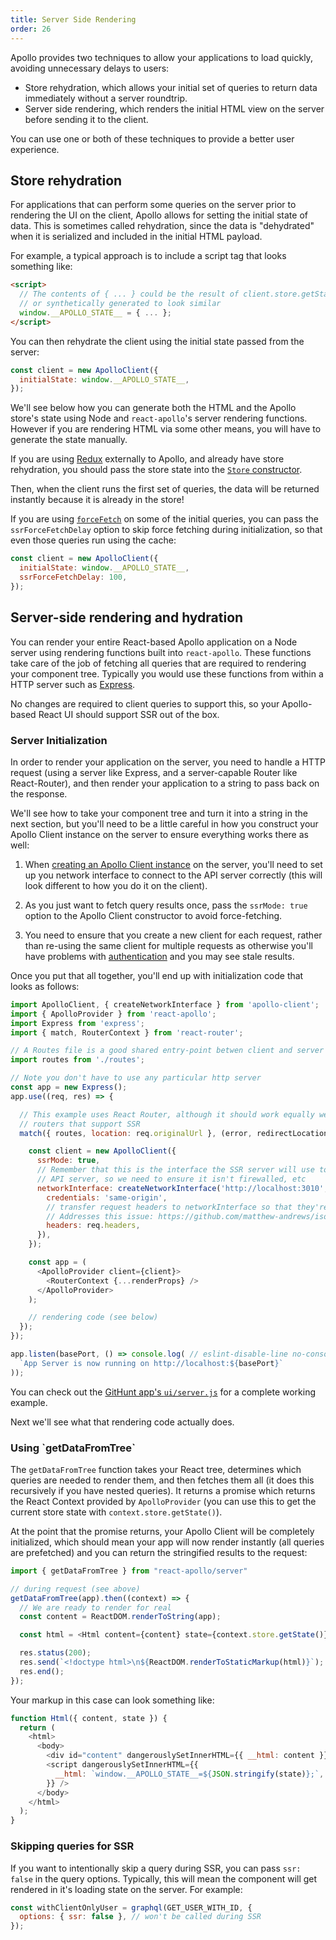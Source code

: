 ```yaml
---
title: Server Side Rendering
order: 26
---
```



Apollo provides two techniques to allow your applications to load quickly, avoiding unnecessary delays to users:

 - Store rehydration, which allows your initial set of queries to return data immediately without a server roundtrip.
 - Server side rendering, which renders the initial HTML view on the server before sending it to the client.

You can use one or both of these techniques to provide a better user experience.

<h2 id="store-rehydration">Store rehydration</h2>

For applications that can perform some queries on the server prior to rendering the UI on the client, Apollo allows for setting the initial state of data. This is sometimes called rehydration, since the data is "dehydrated" when it is serialized and included in the initial HTML payload.

For example, a typical approach is to include a script tag that looks something like:

```html
<script>
  // The contents of { ... } could be the result of client.store.getState(),
  // or synthetically generated to look similar
  window.__APOLLO_STATE__ = { ... };
</script>
```

You can then rehydrate the client using the initial state passed from the server:
```js
const client = new ApolloClient({
  initialState: window.__APOLLO_STATE__,
});
```

We'll see below how you can generate both the HTML and the Apollo store's state using Node and `react-apollo`'s server rendering functions. However if you are rendering HTML via some other means, you will have to generate the state manually.

If you are using [Redux](redux.html) externally to Apollo, and already have store rehydration, you should pass the store state into the [`Store` constructor](http://redux.js.org/docs/basics/Store.html).

Then, when the client runs the first set of queries, the data will be returned instantly because it is already in the store!

If you are using [`forceFetch`](cache-updates.html#forceFetch) on some of the initial queries, you can pass the `ssrForceFetchDelay` option to skip force fetching during initialization, so that even those queries run using the cache:

```js
const client = new ApolloClient({
  initialState: window.__APOLLO_STATE__,
  ssrForceFetchDelay: 100,
});
```

<h2 id="server-rendering">Server-side rendering and hydration</h2>

You can render your entire React-based Apollo application on a Node server using rendering functions built into `react-apollo`. These functions take care of the job of fetching all queries that are required to rendering your component tree. Typically you would use these functions from within a HTTP server such as [Express](https://expressjs.com).

No changes are required to client queries to support this, so your Apollo-based React UI should support SSR out of the box.

<h3 id="server-initialization">Server Initialization</h3>

In order to render your application on the server, you need to handle a HTTP request (using a server like Express, and a server-capable Router like React-Router), and then render your application to a string to pass back on the response.

We'll see how to take your component tree and turn it into a string in the next section, but you'll need to be a little careful in how you construct your Apollo Client instance on the server to ensure everything works there as well:

1. When [creating an Apollo Client instance](initialization.html) on the server, you'll need to set up you network interface to connect to the API server correctly (this will look different to how you do it on the client).

2. As you just want to fetch query results once, pass the `ssrMode: true` option to the Apollo Client constructor to avoid force-fetching.

3. You need to ensure that you create a new client for each request, rather than re-using the same client for multiple requests as otherwise you'll have problems with [authentication](auth.html) and you may see stale results.

Once you put that all together, you'll end up with initialization code that looks as follows:

```js
import ApolloClient, { createNetworkInterface } from 'apollo-client';
import { ApolloProvider } from 'react-apollo';
import Express from 'express';
import { match, RouterContext } from 'react-router';

// A Routes file is a good shared entry-point betwen client and server
import routes from './routes';

// Note you don't have to use any particular http server
const app = new Express();
app.use((req, res) => {

  // This example uses React Router, although it should work equally well with other
  // routers that support SSR
  match({ routes, location: req.originalUrl }, (error, redirectLocation, renderProps) => {

    const client = new ApolloClient({
      ssrMode: true,
      // Remember that this is the interface the SSR server will use to connect to the
      // API server, so we need to ensure it isn't firewalled, etc
      networkInterface: createNetworkInterface('http://localhost:3010', {
        credentials: 'same-origin',
        // transfer request headers to networkInterface so that they're accessible to proxy server
        // Addresses this issue: https://github.com/matthew-andrews/isomorphic-fetch/issues/83
        headers: req.headers,
      }),
    });

    const app = (
      <ApolloProvider client={client}>
        <RouterContext {...renderProps} />
      </ApolloProvider>
    );

    // rendering code (see below)
  });
});

app.listen(basePort, () => console.log( // eslint-disable-line no-console
  `App Server is now running on http://localhost:${basePort}`
));
```
You can check out the [GitHunt app's `ui/server.js`](https://github.com/apollostack/GitHunt-React/blob/master/ui/server.js) for a complete working example.

Next we'll see what that rendering code actually does.

<h3 id="getDataFromTree">Using `getDataFromTree`</h3>

The `getDataFromTree` function takes your React tree, determines which queries are needed to render them, and then fetches them all (it does this recursively if you have nested queries). It returns a promise which returns the React Context provided by `ApolloProvider` (you can use this to get the current store state with `context.store.getState()`).

At the point that the promise returns, your Apollo Client will be completely initialized, which should mean your app will now render instantly (all queries are prefetched) and you can return the stringified results to the request:

```js
import { getDataFromTree } from "react-apollo/server"

// during request (see above)
getDataFromTree(app).then((context) => {
  // We are ready to render for real
  const content = ReactDOM.renderToString(app);

  const html = <Html content={content} state={context.store.getState()} />;

  res.status(200);
  res.send(`<!doctype html>\n${ReactDOM.renderToStaticMarkup(html)}`);
  res.end();
});
```

Your markup in this case can look something like:

```js
function Html({ content, state }) {
  return (
    <html>
      <body>
        <div id="content" dangerouslySetInnerHTML={{ __html: content }} />
        <script dangerouslySetInnerHTML={{
          __html: `window.__APOLLO_STATE__=${JSON.stringify(state)};`,
        }} />
      </body>
    </html>
  );
}
```

<h3 id="skip-for-ssr">Skipping queries for SSR</h3>

If you want to intentionally skip a query during SSR, you can pass `ssr: false` in the query options. Typically, this will mean the component will get rendered in it's loading state on the server. For example:

```js
const withClientOnlyUser = graphql(GET_USER_WITH_ID, {
  options: { ssr: false }, // won't be called during SSR
});
```

<!--  Leave this bit out until it's fixed -->
<!-- <h3 id="renderToStringWithData">Using `renderToStringWithData`</h3>

The `renderToStringWithData` function takes your react tree and returns the stringified tree with all data requirements. It also injects a script tag that includes `window. __APOLLO_STATE__ ` which equals the full redux store for hydration. This method returns a promise that eventually returns the markup

```js
// server application code (integrated usage)
import { renderToStringWithData } from "react-apollo/server"

// during request
renderToStringWithData(app).then(markup => {
  // send markup to client
});
```

> See the notes above about `getDataFromTree`.

> Extra Client notes:
  - In this case, pass `initialState: JSON.parse(decodeURI(__APOLLO_STATE__))`
  - As of this writing, this technique will lead to a React warning "Target node has markup rendered by React, but there are unrelated nodes as well"---we're working on a better solution to this, but in the meantime if you want to avoid the error, use `getDataFromTree` directly.  <h2 id="store-rehydration">Store hydration</h2> -->
